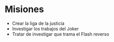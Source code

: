 # Misiones

* Crear la liga de la justicia
* Investigar los trabajos del Joker
* Tratar de investigar que trama el Flash reverso
